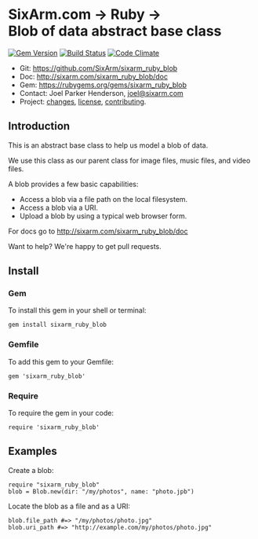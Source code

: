 # SixArm.com → Ruby → <br> Blob of data abstract base class

<!--header-open-->

[![Gem Version](https://badge.fury.io/rb/sixarm_ruby_blob.svg)](http://badge.fury.io/rb/sixarm_ruby_blob)
[![Build Status](https://travis-ci.org/SixArm/sixarm_ruby_blob.png)](https://travis-ci.org/SixArm/sixarm_ruby_blob)
[![Code Climate](https://api.codeclimate.com/v1/badges/26fa11574942bbe370ca/maintainability)](https://codeclimate.com/github/SixArm/sixarm_ruby_blob/maintainability)

* Git: <https://github.com/SixArm/sixarm_ruby_blob>
* Doc: <http://sixarm.com/sixarm_ruby_blob/doc>
* Gem: <https://rubygems.org/gems/sixarm_ruby_blob>
* Contact: Joel Parker Henderson, <joel@sixarm.com>
* Project: [changes](CHANGES.md), [license](LICENSE.md), [contributing](CONTRIBUTING.md).

<!--header-shut-->

## Introduction

This is an abstract base class to help us model a blob of data.

We use this class as our parent class for image files, music files, and video files.

A blob provides a few basic capabilities:

  * Access a blob via a file path on the local filesystem.
  * Access a blob via a URI.
  * Upload a blob by using a typical web browser form.

For docs go to <http://sixarm.com/sixarm_ruby_blob/doc>

Want to help? We're happy to get pull requests.


<!--install-open-->

## Install

### Gem

To install this gem in your shell or terminal:

    gem install sixarm_ruby_blob

### Gemfile

To add this gem to your Gemfile:

    gem 'sixarm_ruby_blob'

### Require

To require the gem in your code:

    require 'sixarm_ruby_blob'

<!--install-shut-->


## Examples

Create a blob:

    require "sixarm_ruby_blob"
    blob = Blob.new(dir: "/my/photos", name: "photo.jpb")

Locate the blob as a file and as a URI:

    blob.file_path #=> "/my/photos/photo.jpg"
    blob.uri_path #=> "http://example.com/my/photos/photo.jpg"
